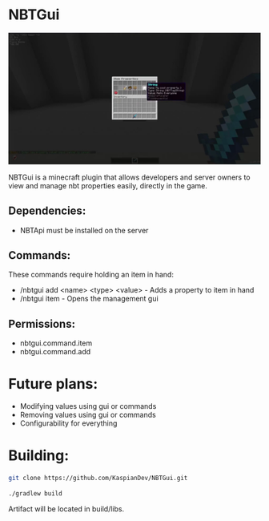 # NBTGui

![](assets/nbtgui.png)

NBTGui is a minecraft plugin that allows developers
and server owners to view and manage nbt properties easily,
directly in the game.

## Dependencies:

- NBTApi must be installed on the server

## Commands:

These commands require holding an item in hand:

- /nbtgui add <name\> <type\> <value\> - Adds a property to item in hand
- /nbtgui item - Opens the management gui

## Permissions:

- nbtgui.command.item
- nbtgui.command.add

# Future plans:

- Modifying values using gui or commands
- Removing values using gui or commands
- Configurability for everything

# Building:

```sh
git clone https://github.com/KaspianDev/NBTGui.git
```

```sh
./gradlew build
```

Artifact will be located in build/libs.

